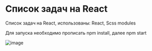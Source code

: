 # Список задач на React
Список задач на React, использованы: React, Scss modules

Для запуска необходимо прописать npm install, далее npm start



![image](https://user-images.githubusercontent.com/91759945/170879505-a07be30a-b18a-4428-9308-b4d4603d8d00.png)

